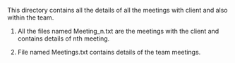 This directory contains all the details of all the meetings with client and also within the team.


1. All the files named Meeting_n.txt are the meetings with the client and contains details of nth meeting.


2. File named Meetings.txt contains details of the team meetings.

